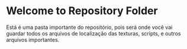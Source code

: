 # Welcome to Repository Folder

Está é uma pasta importante do repositório, pois será onde você vai guardar todos os arquivos de localização das texturas, scripts, e outros arquivos importantes.
